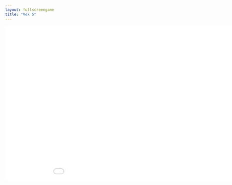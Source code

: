 ```yaml
---
layout: fullscreengame
title: "Vex 5"
---
```

<embed src="src/" width="1000" height="500" allowfullscreen>
